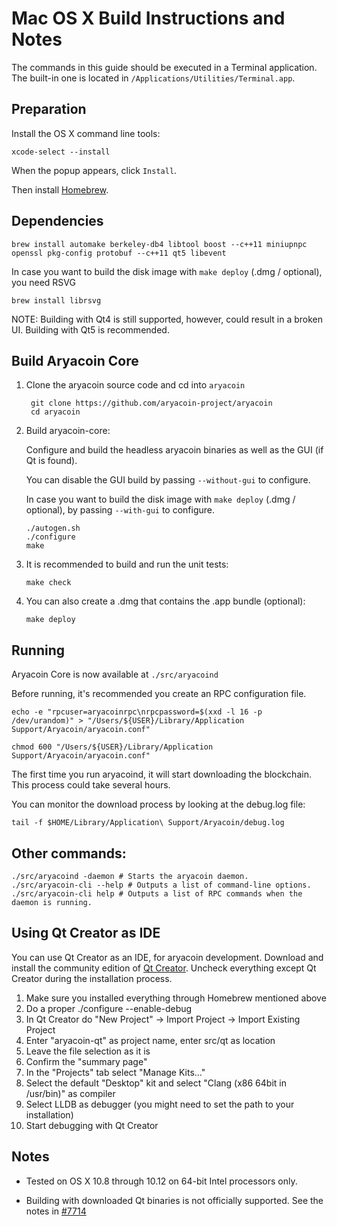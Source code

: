 Mac OS X Build Instructions and Notes
====================================
The commands in this guide should be executed in a Terminal application.
The built-in one is located in `/Applications/Utilities/Terminal.app`.

Preparation
-----------
Install the OS X command line tools:

`xcode-select --install`

When the popup appears, click `Install`.

Then install [Homebrew](http://brew.sh).

Dependencies
----------------------

    brew install automake berkeley-db4 libtool boost --c++11 miniupnpc openssl pkg-config protobuf --c++11 qt5 libevent

In case you want to build the disk image with `make deploy` (.dmg / optional), you need RSVG
 
    brew install librsvg

NOTE: Building with Qt4 is still supported, however, could result in a broken UI. Building with Qt5 is recommended.

Build Aryacoin Core
------------------------

1. Clone the aryacoin source code and cd into `aryacoin`

        git clone https://github.com/aryacoin-project/aryacoin
        cd aryacoin

2.  Build aryacoin-core:

    Configure and build the headless aryacoin binaries as well as the GUI (if Qt is found).

    You can disable the GUI build by passing `--without-gui` to configure.

    In case you want to build the disk image with `make deploy` (.dmg / optional), by passing `--with-gui` to configure.
    
        ./autogen.sh
        ./configure
        make

3.  It is recommended to build and run the unit tests:

        make check

4.  You can also create a .dmg that contains the .app bundle (optional):

        make deploy

Running
-------

Aryacoin Core is now available at `./src/aryacoind`

Before running, it's recommended you create an RPC configuration file.

    echo -e "rpcuser=aryacoinrpc\nrpcpassword=$(xxd -l 16 -p /dev/urandom)" > "/Users/${USER}/Library/Application Support/Aryacoin/aryacoin.conf"

    chmod 600 "/Users/${USER}/Library/Application Support/Aryacoin/aryacoin.conf"

The first time you run aryacoind, it will start downloading the blockchain. This process could take several hours.

You can monitor the download process by looking at the debug.log file:

    tail -f $HOME/Library/Application\ Support/Aryacoin/debug.log

Other commands:
-------

    ./src/aryacoind -daemon # Starts the aryacoin daemon.
    ./src/aryacoin-cli --help # Outputs a list of command-line options.
    ./src/aryacoin-cli help # Outputs a list of RPC commands when the daemon is running.

Using Qt Creator as IDE
------------------------
You can use Qt Creator as an IDE, for aryacoin development.
Download and install the community edition of [Qt Creator](https://www.qt.io/download/).
Uncheck everything except Qt Creator during the installation process.

1. Make sure you installed everything through Homebrew mentioned above
2. Do a proper ./configure --enable-debug
3. In Qt Creator do "New Project" -> Import Project -> Import Existing Project
4. Enter "aryacoin-qt" as project name, enter src/qt as location
5. Leave the file selection as it is
6. Confirm the "summary page"
7. In the "Projects" tab select "Manage Kits..."
8. Select the default "Desktop" kit and select "Clang (x86 64bit in /usr/bin)" as compiler
9. Select LLDB as debugger (you might need to set the path to your installation)
10. Start debugging with Qt Creator

Notes
-----

* Tested on OS X 10.8 through 10.12 on 64-bit Intel processors only.

* Building with downloaded Qt binaries is not officially supported. See the notes in [#7714](https://github.com/bitcoin/bitcoin/issues/7714)
